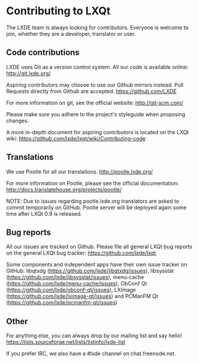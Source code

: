 Contributing to LXQt
====================

The LXDE team is always looking for contributors. Everyone is welcome to join,
whether they are a developer, translator or user.


Code contributions
------------------

LXDE uses Git as a version control system. All our code is available online:
  http://git.lxde.org/

Aspiring contributors may choose to use our Github mirrors instead.
Pull Requests directly from Github are accepted.
  https://github.com/LXDE

For more information on git, see the official website:
  http://git-scm.com/

Please make sure you adhere to the project's styleguide when proposing changes.

A more in-depth document for aspiring contributors is located on the LXQt wiki:
  https://github.com/lxde/lxqt/wiki/Contributing-code

Translations
------------

We use Pootle for all our translations.
  http://pootle.lxde.org/

For more information on Pootle, please see the official documentation:
  http://docs.translatehouse.org/projects/pootle/

NOTE: Due to issues regarding pootle.lxde.org translators are asked to commit temporarily on GitHub. Pootle server will be deployed again some time after LXQt 0.9 is released.

Bug reports
-----------

All our issues are tracked on Github.
Please file all general LXQt bug reports on the general LXQt bug tracker:
  https://github.com/lxde/lxqt.

Some components and independent apps have their own issue tracker on GitHub:
  libqtxdg (https://github.com/lxde/libqtxdg/issues),
  libsysstat (https://github.com/lxde/libsysstat/issues),
  menu-cache (https://github.com/lxde/menu-cache/issues),
  ObConf Qt (https://github.com/lxde/obconf-qt/issues),
  LXImage (https://github.com/lxde/lximage-qt/issues) and
  PCManFM Qt (https://github.com/lxde/pcmanfm-qt/issues)


Other
-----

For anything else, you can always drop by our mailing list and say hello!
  https://lists.sourceforge.net/lists/listinfo/lxde-list

If you prefer IRC, we also have a #lxde channel on chat.freenode.net.
